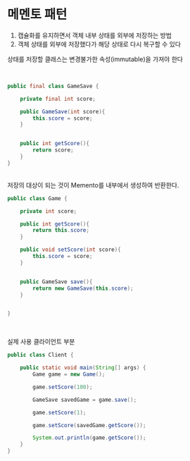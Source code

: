 메멘토 패턴
==

1. 캡슐화를 유지하면서 객체 내부 상태를 외부에 저장하는 방법
2. 객체 상태를 외부에 저장했다가 해당 상태로 다시 복구할 수 있다


상태를 저장할 클래스는 변경불가한 속성(immutable)을 가져야 한다

<br>

```java
public final class GameSave {

    private final int score;

    public GameSave(int score){
        this.score = score;
    }


    public int getScore(){
        return score;
    }
}
```

<br>
저장의 대상이 되는 것이 Memento를 내부에서 생성하여 반환한다.

```java
public class Game {

    private int score;

    public int getScore(){
        return this.score;
    }

    public void setScore(int score){
        this.score = score;
    }


    public GameSave save(){
        return new GameSave(this.score);
    }


}
```

<br> 

실제 사용 클라이언트 부분 

```java
public class Client {

    public static void main(String[] args) {
        Game game = new Game();

        game.setScore(100);

        GameSave savedGame = game.save();

        game.setScore(1);

        game.setScore(savedGame.getScore());

        System.out.println(game.getScore());
    }
}
```
